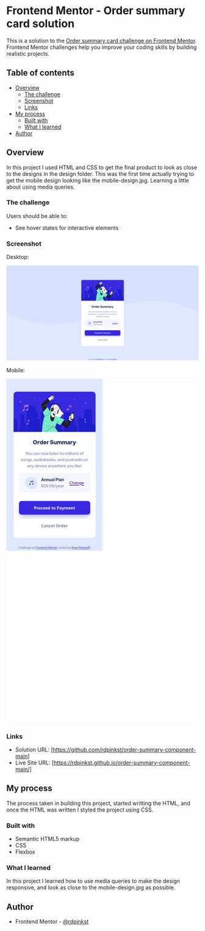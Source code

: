 # Frontend Mentor - Order summary card solution

This is a solution to the [Order summary card challenge on Frontend Mentor](https://www.frontendmentor.io/challenges/order-summary-component-QlPmajDUj). Frontend Mentor challenges help you improve your coding skills by building realistic projects. 

## Table of contents

- [Overview](#overview)
  - [The challenge](#the-challenge)
  - [Screenshot](#screenshot)
  - [Links](#links)
- [My process](#my-process)
  - [Built with](#built-with)
  - [What I learned](#what-i-learned)
- [Author](#author)




## Overview
In this project I used HTML and CSS to get the final product to look as close to the designs in the design folder.  This was the first time actually trying to get the mobile design looking like the mobile-design.jpg.  Learning a little about using media queries.  

### The challenge

Users should be able to:

- See hover states for interactive elements

### Screenshot

Desktop:

![](./Screenshot%202023-02-25%20at%2017-58-14%20Frontend%20Mentor%20Order%20summary%20card.png)

Mobile:

![](./Screenshot%202023-02-25%20at%2017-58-39%20Frontend%20Mentor%20Order%20summary%20card.png)


### Links

- Solution URL: [https://github.com/rdpinkst/order-summary-component-main]
- Live Site URL: [https://rdpinkst.github.io/order-summary-component-main/]

## My process
The process taken in building this project, started writting the HTML, and once the HTML was written I styled the project using CSS.


### Built with

- Semantic HTML5 markup
- CSS 
- Flexbox


### What I learned

In this project I learned how to use media queries to make the design responsive, and look as close to the mobile-design.jpg as possible.


## Author

- Frontend Mentor - [@rdpinkst](https://www.frontendmentor.io/profile/rdpinkst)


